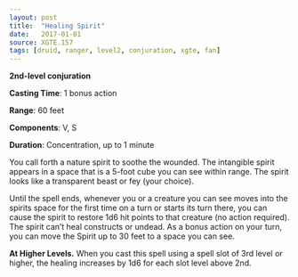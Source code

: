 ```yaml
---
layout: post
title:  "Healing Spirit"
date:   2017-01-01
source: XGTE.157
tags: [druid, ranger, level2, conjuration, xgte, fan]
---
```


**2nd-level conjuration**

**Casting Time**: 1 bonus action

**Range**: 60 feet

**Components**: V, S

**Duration**: Concentration, up to 1 minute

You call forth a nature spirit to soothe the wounded. The intangible spirit appears in a space that is a 5-foot cube you can see within range. The spirit looks like a transparent beast or fey (your choice).

Until the spell ends, whenever you or a creature you can see moves into the spirits space for the first time on a turn or starts its turn there, you can cause the spirit to restore 1d6 hit points to that creature (no action required). The spirit can’t heal constructs or undead. As a bonus action on your turn, you can move the Spirit up to 30 feet to a space you can see.

**At Higher Levels.** When you cast this spell using a spell slot of 3rd level or higher, the healing increases by 1d6 for each slot level above 2nd.
